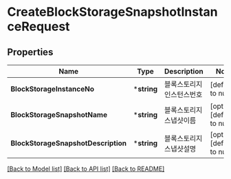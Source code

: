 # CreateBlockStorageSnapshotInstanceRequest

## Properties
Name | Type | Description | Notes
------------ | ------------- | ------------- | -------------
**BlockStorageInstanceNo** | ***string** | 블록스토리지인스턴스번호 | [default to null]
**BlockStorageSnapshotName** | ***string** | 블록스토리지스냅샷이름 | [optional] [default to null]
**BlockStorageSnapshotDescription** | ***string** | 블록스토리지스냅샷설명 | [optional] [default to null]

[[Back to Model list]](../README.md#documentation-for-models) [[Back to API list]](../README.md#documentation-for-api-endpoints) [[Back to README]](../README.md)


